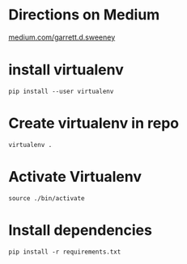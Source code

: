# Directions on Medium

[medium.com/garrett.d.sweeney](https://medium.com/swlh/creating-a-mongodb-cluster-and-inserting-a-document-with-python-ac90cc9d979c)

# install virtualenv
```
pip install --user virtualenv
```
# Create virtualenv in repo
```
virtualenv .
```
# Activate Virtualenv
```
source ./bin/activate
```
# Install dependencies
```
pip install -r requirements.txt
```

